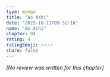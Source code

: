 ```yaml
---
type: manga
title: "Ao Ashi"
date: "2023-10-11T09:32:16"
name: "Ao Ashi"
chapter: 94
rating: 4
ratingEmoji: ⭐️⭐️⭐️⭐️
share: false
---
```


*[No review was written for this chapter]*
